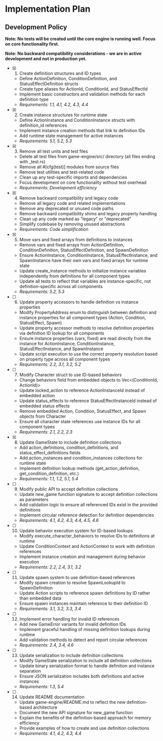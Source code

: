 # Implementation Plan

## Development Policy

**Note: No tests will be created until the core engine is running well. Focus on core functionality first.**

**Note: No backward compatibility considerations - we are in active development and not in production yet.**

- [x] 1. Create definition structures and ID types

  - Define ActionDefinition, ConditionDefinition, and StatusEffectDefinition structs
  - Create type aliases for ActionId, ConditionId, and StatusEffectId
  - Implement basic constructors and validation methods for each definition type
  - _Requirements: 1.1, 4.1, 4.2, 4.3, 4.4_

- [x] 2. Create instance structures for runtime state

  - Define ActionInstance and ConditionInstance structs with definition_id references
  - Implement instance creation methods that link to definition IDs
  - Add runtime state management for active instances
  - _Requirements: 5.1, 5.2, 5.3_

- [x] 3. Remove all test units and test files

  - Delete all test files from game-engine/src/ directory (all files ending with \_test.rs)
  - Remove all #[cfg(test)] modules from source files
  - Remove test utilities and test-related code
  - Clean up any test-specific imports and dependencies
  - Focus development on core functionality without test overhead
  - _Requirements: Development efficiency_

- [x] 4. Remove backward compatibility and legacy code

  - Remove all legacy code and related implementations
  - Remove any deprecated or unused code paths
  - Remove backward compatibility shims and legacy property handling
  - Clean up any code marked as "legacy" or "deprecated"
  - Simplify codebase by removing unused abstractions
  - _Requirements: Code simplification_

- [x] 5. Move vars and fixed arrays from definitions to instances

  - Remove vars and fixed arrays from ActionDefinition, ConditionDefinition, StatusEffectDefinition, and SpawnDefinition
  - Ensure ActionInstance, ConditionInstance, StatusEffectInstance, and SpawnInstance have their own vars and fixed arrays for runtime state
  - Update create_instance methods to initialize instance variables independently from definitions for all component types
  - Update all tests to reflect that variables are instance-specific, not definition-specific across all components
  - _Requirements: 5.2, 5.3_

- [ ] 6. Update property accessors to handle definition vs instance properties

  - Modify PropertyAddress enum to distinguish between definition and instance properties for all component types (Action, Condition, StatusEffect, Spawn)
  - Update property accessor methods to resolve definition properties via definition ID lookup for all components
  - Ensure instance properties (vars, fixed) are read directly from the instance for ActionInstance, ConditionInstance, StatusEffectInstance, and SpawnInstance
  - Update script execution to use the correct property resolution based on property type across all component types
  - _Requirements: 2.2, 3.1, 3.2, 5.2_

- [ ] 7. Modify Character struct to use ID-based behaviors

  - Change behaviors field from embedded objects to Vec<(ConditionId, ActionId)>
  - Update locked_action to reference ActionInstanceId instead of embedded action
  - Update status_effects to reference StatusEffectInstanceId instead of embedded status effects
  - Remove embedded Action, Condition, StatusEffect, and Spawn objects from Character
  - Ensure all character state references use instance IDs for all component types
  - _Requirements: 2.1, 2.2, 2.3_

- [x] 8. Update GameState to include definition collections

  - Add action_definitions, condition_definitions, and status_effect_definitions fields
  - Add action_instances and condition_instances collections for runtime state
  - Implement definition lookup methods (get_action_definition, get_condition_definition, etc.)
  - _Requirements: 1.1, 1.2, 5.1, 5.4_

- [ ] 9. Modify public API to accept definition collections

  - Update new_game function signature to accept definition collections as parameters
  - Add validation logic to ensure all referenced IDs exist in the provided definitions
  - Implement circular reference detection for definition dependencies
  - _Requirements: 4.1, 4.2, 4.3, 4.4, 4.5, 4.6_

- [ ] 10. Update behavior execution system for ID-based lookups

  - Modify execute_character_behaviors to resolve IDs to definitions at runtime
  - Update ConditionContext and ActionContext to work with definition references
  - Implement instance creation and management during behavior execution
  - _Requirements: 2.2, 2.4, 3.1, 3.2_

- [ ] 11. Update spawn system to use definition-based references

  - Modify spawn creation to resolve SpawnLookupId to SpawnDefinition
  - Update Action scripts to reference spawn definitions by ID rather than embedded data
  - Ensure spawn instances maintain reference to their definition ID
  - _Requirements: 3.1, 3.2, 3.3, 3.4_

- [ ] 12. Implement error handling for invalid ID references

  - Add new GameError variants for invalid definition IDs
  - Implement graceful handling of missing definition lookups during runtime
  - Add validation methods to detect and report circular references
  - _Requirements: 2.4, 3.4, 4.6_

- [ ] 13. Update serialization to include definition collections

  - Modify GameState serialization to include all definition collections
  - Update binary serialization format to handle definition and instance separation
  - Ensure JSON serialization includes both definitions and active instances
  - _Requirements: 1.3, 5.4_

- [ ] 14. Update README documentation
  - Update game-engine/README.md to reflect the new definition-based architecture
  - Document the new API signature for new_game function
  - Explain the benefits of the definition-based approach for memory efficiency
  - Provide examples of how to create and use definition collections
  - _Requirements: 4.1, 4.2, 4.3, 4.4_
